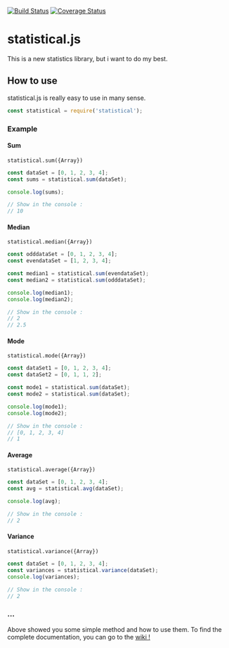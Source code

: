 [![Build Status](https://travis-ci.org/adrien2p/statistical-js.svg?branch=master)](https://travis-ci.org/adrien2p/statistical-js)
[![Coverage Status](https://coveralls.io/repos/github/adrien2p/statistical-js/badge.svg?branch=master)](https://coveralls.io/github/adrien2p/statistical-js?branch=master)
# statistical.js

This is a new statistics library, but i want to do my best.

## How to use

statistical.js is really easy to use in many sense.

```javascript
const statistical = require('statistical');
```

### Example

#### Sum

`statistical.sum({Array})`

```javascript
const dataSet = [0, 1, 2, 3, 4];
const sums = statistical.sum(dataSet);

console.log(sums);

// Show in the console :
// 10
```

#### Median

`statistical.median({Array})`

```javascript
const odddataSet = [0, 1, 2, 3, 4];
const evendataSet = [1, 2, 3, 4];

const median1 = statistical.sum(evendataSet);
const median2 = statistical.sum(odddataSet);

console.log(median1);
console.log(median2);

// Show in the console :
// 2
// 2.5
```

#### Mode

`statistical.mode({Array})`

```javascript
const dataSet1 = [0, 1, 2, 3, 4];
const dataSet2 = [0, 1, 1, 2];

const mode1 = statistical.sum(dataSet);
const mode2 = statistical.sum(dataSet);

console.log(mode1);
console.log(mode2);

// Show in the console :
// [0, 1, 2, 3, 4]
// 1
```

#### Average

`statistical.average({Array})`

```javascript
const dataSet = [0, 1, 2, 3, 4];
const avg = statistical.avg(dataSet);

console.log(avg);

// Show in the console :
// 2
```

#### Variance

`statistical.variance({Array})`

```javascript
const dataSet = [0, 1, 2, 3, 4];
const variances = statistical.variance(dataSet);
console.log(variances);

// Show in the console :
// 2
```

### ...

Above showed you some simple method and how to use them.
To find the complete documentation, you can go to the [wiki !](https://github.com/adrien2p/statistical-js/wiki)

